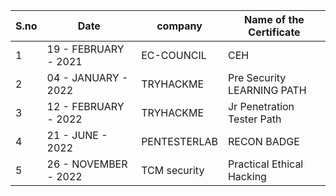 | S.no | 		      Date                |   company	      |    Name of the Certificate |
|-----|------------------------------|-----------------|------------------------------|
|1	   |  	   19 -  FEBRUARY  - 2021 |     EC-COUNCIL 	 |              CEH            |
|2	   |      04 -  JANUARY   - 2022	|  TRYHACKME       |    Pre Security LEARNING PATH|
|3		 |     12 - FEBRUARY  - 2022    | TRYHACKME   	   |   Jr Penetration Tester Path | 
|4	   |    21 - JUNE - 2022          | PENTESTERLAB 	   |    RECON BADGE               |
|5    |      26 - NOVEMBER - 2022	  |  TCM security	   |  Practical Ethical Hacking   |
